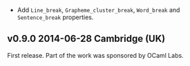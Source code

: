 
- Add `Line_break`, `Grapheme_cluster_break`, `Word_break` and
  `Sentence_break` properties.

v0.9.0 2014-06-28 Cambridge (UK)
-------------------------------

First release. Part of the work was sponsored by OCaml Labs.

